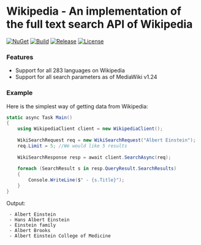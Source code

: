 # Wikipedia - An implementation of the full text search API of Wikipedia

[![NuGet](https://img.shields.io/nuget/v/Genbox.Wikipedia.svg?style=flat-square&label=nuget)](https://www.nuget.org/packages/Genbox.Wikipedia/)
[![Build](https://img.shields.io/github/workflow/status/Genbox/Wikipedia/Generic%20build?label=Build)](https://github.com/Genbox/Wikipedia/actions)
[![Release](https://img.shields.io/github/workflow/status/Genbox/Wikipedia/Nuget%20release?label=Release)](https://github.com/Genbox/Wikipedia/actions)
[![License](https://img.shields.io/github/license/Genbox/Wikipedia)](https://github.com/Genbox/Wikipedia/blob/master/LICENSE.txt)

### Features

* Support for all 283 languages on Wikipedia
* Support for all search parameters as of MediaWiki v1.24

### Example

Here is the simplest way of getting data from Wikipedia:

```csharp
static async Task Main()
{
    using WikipediaClient client = new WikipediaClient();
    
    WikiSearchRequest req = new WikiSearchRequest("Albert Einstein");
    req.Limit = 5; //We would like 5 results
    
    WikiSearchResponse resp = await client.SearchAsync(req);
    
    foreach (SearchResult s in resp.QueryResult.SearchResults)
    {
        Console.WriteLine($" - {s.Title}");
    }
}
```

Output:
```
 - Albert Einstein
 - Hans Albert Einstein
 - Einstein family
 - Albert Brooks
 - Albert Einstein College of Medicine
```